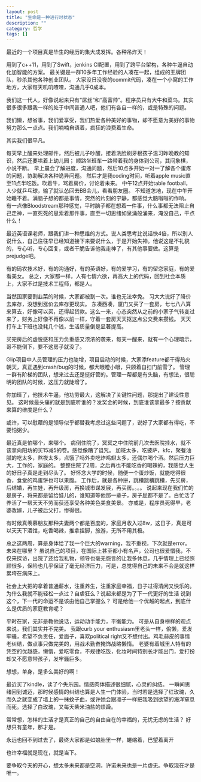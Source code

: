 ```yaml
---
layout: post
title: "生命是一种进行时状态"
description: ""
category: 哲学
tags: []
---
```



最近的一个项目真是毕生的经历的集大成发挥。各种吊炸天！

用到了c++11，用到了Swift，jenkins CI配置，用到了跨平台架构，各种牛逼自动化加智能的方案。
最关键是一群10多年工作经验的人凑在一起，组成的王牌团队，秒杀其他各种创业团队。
大家没日没夜的commit代码，凑在一个小窝的工作地方，大家每天叽叽喳喳，沟通几乎0成本。

我们这一代人，好像说起来只有“屌丝”和“高富帅”。程序员只有大牛和菜鸟。其实很多很多跟我一样的处于中间普通人吧，他们有各自一样的，或是特殊的问题。

我们懒，想省事，我们爱享受，我们热爱各种美好的事物，却不愿意为美好的事物努力那么一点点。我们喃喃自语着，疯狂的浪费着生命。

其实我们很平凡。


每天早上醒来处理邮件，然后被儿子吵醒，接着洗脸刷牙根孩子温习昨晚教的知识，然后还要哄着上幼儿园；
顺路坐班车一路带着我的身体到公司，其间象棋，小说不断。
早上晨会了解进度，沟通问题，然后10点多开始一对一了解各个蛋疼的问题，协助解决各种诡异问题。
然后才是我coding时间，听着apple music直至11点半吃饭。吹着牛，骂着房价，讨论着未来。
中午12点开始table football，人少就乒乓球，输了就认怂回去BB会儿，看看朋友圈。
不知道怎地，现在中午开始睡不着。满脑子想的都是事情，突然的片刻的宁静，都感觉大脑嗡嗡的作响。
有一点像Bloodstream那种感觉，平时脑子都在想着一件事，什么事都无法阻止自己走神，一直死死的思索着那件事，直至一切思绪如泉涌般涌来，淹没自己，干点什么！

最近英语课老师，跟我们讲一种思维的方式。说人类思考比说话快4倍，所以别人说什么，自己往往早已经知道接下来要说什么，于是开始失神。他说这是不礼貌的，专心听，专心回复，或者干脆告诉他我走神了，有其他事要做。这算是prejudge吧。

有的码农技术好，有的沟通好，有的英语好，有的爱学习，有的留恋家庭，有的爱看美女。
总之，大家都一样，人有七情六欲，再高大上的代码，回到社会本质上，大家不过是技术工程师，都是人。

当然国家要割韭菜的时候，大家都被割一次。谁也无法幸免。
习大大说好了降价去库存，没想到涨价去库存更现实。
东凑西凑，厦门又买了一套房，七七八八算来算去，好像可以买，还得起贷款。这么一来，心态突然从之前的小家子气转变过来了，财务上好像不再像以前一样，守着一套房天天抠这点公交费来攒钱。
天天打车上下班也没耗几个钱，生活质量倒是显著提高。

买完房后的虚脱感和压力负重感又浓浓的袭来，每天一醒来，就有一个心理暗示，哥不能倒下，要不这房子就没了。

Glip项目中人员管理的压力也陡增，项目启动的时候，大家添feature都干得热火朝天，真正遇到crash/bug的时候，都大眼瞪小眼，只顾着自扫门前雪了。
管理一群有阶梯的团队，想来过去还是挺好管的。管理一帮都是有头脑，有想法，很聪明的团队的时候，这压力就陡增了。

你加班了，他技术牛逼，他功劳最大，这解决了关键性问题，那提出了建设性意见。
这时候最头痛的就是到底听谁的？发奖金的时候，到底谁该拿最多？按贡献来算的维度是什么？

或许，可以慰藉的是领导似乎都替我考虑过这些问题了，说好了大家都有得吃，不要怕粥少。

最近真是怕哪个，来哪个。
病倒住院了，冥冥之中住院前几次去医院挂水，就不该拿向阳坊的买15减5的卷。感觉像糟了诅咒。
加班太多，吃披萨，kfc，聚餐油腻的吃太多，熬夜太多，点饿了吗外卖吃炸鸡翅太多，还偶尔喝个酒。然后压力巨大，工作的，家庭的。
整整住院了2周，之后再也不能吃香的喝辣的，我感觉人生的好日子真是走到尽头了。
好怀念大学的时候，随便一个蛋炒饭，就能吃得很香，食堂的鸡蛋饼也可以果腹。
工作后，就是各种拼，跳槽跳槽跳槽，先买房，后结婚，再生娃，再升级房，再换城市谋发展，再买房。。。。
说起来现在我们忙的是房子，将来都是留给娃儿的，谁知道等他那一辈子，房子屁都不是了。白忙活了养活了一帮天天不劳而获还享受各种美色美食美景。
亦或是，程序员死得早，老婆改嫁，儿子被后父打，惨得很。

有时候真羡慕朋友那种夫妻两个都是百度的，家庭月收入过8w，这日子，真是可以天天下酒馆，吃香喝辣，推拿捏脚，旅游，无所不用其极。

总之这两周，算是身体给了我一个巨大的warning，我不重视，下次就是error。
未来在哪里？
虽说自己的项目，在国际上甚至都小有名声，公司也很爱惜我，不仅来探访，出院了还给我礼物，领导也毫无怨言的让我多休息，几乎情理上已经照顾很多，保险也几乎保证了毫无经济压力，可是，总觉得自己的未来不会是就这样累垮在病床上。

社会上大把的拿着普通薪水，注重养生，注重家庭幸福，日子过得清闲又快乐的。
为什么我就不能轻松一点过？自虐狂么？说起来都是为了下一代更好的生活
说到这个，下一代的命运不是该由他自己掌握么？
可是给他一个优越的起点，到底什么是优质的家庭教育呢？

平时在家，无非是教他说话，运动动手能力，平衡能力。
可是从自身榜样的观点来说，我们其实并不完美。
我跟curb your enthusiasm里老头一样，偷懒，爱发牢骚，希望不负责任，爱面子，喜欢political right又不想付出。鸡毛蒜皮的事情老纠结，做点事只做完美的，用战术勤奋掩饰战略懒惰。
老婆有着城里人特有的凭空的优越感，懒惰，爱吃零食，不规律吃饭，化妆时间特别长才能出门，爱打扮却又不愿意带孩子，发牢骚巨多。

想想，单身，是多么美好的啊！

最近买了kindle，读了个失乐园。情感肉体描述很细腻，心灵的纠结。
一瞬间思绪回到诚迈，那时候感情的纠结也算是人生一门体验，当时若是选择了红玫瑰，久而久之就变成了墙上的一抹蚊子血，或许她会跟凛子一样把我吸到欲望的海洋窒息而死。选择了白玫瑰，又每天柴米油盐的烦躁。

常常想，怎样的生活才是真正的自己的自由自在的幸福的，无忧无虑的生活？
好想只有童年，那才是。

永远也回不到过去了，最终大家都是如娘胎里一样，蜷缩着，巴望着离开

也许幸福就是现在，就是当下。

要争取今天的开心，想太多未来都是空洞，许诺未来也是一片虚无。争取现在才是唯一。

















